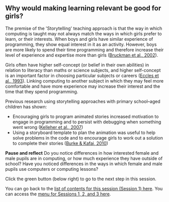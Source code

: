 ## Why would making learning relevant be good for girls?

The premise of the 'Storytelling' teaching approach is that the way in which computing is taught may not always match the ways in which girls prefer to learn, or their interests.
When boys and girls have similar experience of programming, they show equal interest in it as an activity. However, boys are more likely to spend their time programming and therefore increase their level of experience and expertise more than girls ([Bruckman et al., 2002](https://repository.isls.org/bitstream/1/3771/1/119-127.pdf)).

Girls often have higher self-concept (or belief in their own abilities) in relation to literacy than maths or science subjects, and higher self-concept is an important factor in choosing particular subjects or careers ([Eccles et al., 1993](https://www.jstor.org/stable/pdf/1131221.pdf)). Linking computing to another subject in which they may feel more comfortable and have more experience may increase their interest and the time that they spend programming.

Previous research using storytelling approaches with primary school–aged children has shown: 
+ Encouraging girls to program animated stories increased motivation to engage in programming and to persist with debugging when something went wrong ([Kelleher et al., 2007](https://dl.acm.org/doi/abs/10.1145/1240624.1240844))
+ Using a storyboard template to plan the animation was useful to help solve problems in the code and to encourage girls to work out a solution to complete their stories ([Burke & Kafai, 2010](https://dl.acm.org/doi/abs/10.1145/1810543.1810611))
 
**Pause and reflect**
Do you notice differences in how interested female and male pupils are in computing, or how much experience they have outside of school? Have you noticed differences in the ways in which female and male pupils use computers or computing lessons? 

Click the green button (below right) to go to the next step in this session.

You can go back to the [list of contents for this session (Session 1) here](https://projects.raspberrypi.org/en/projects/KS1StorytellingTraining_Session1_GBICi1b).
You can access the [menu for Sessions 1, 2, and 3 here](https://projects.raspberrypi.org/en/pathways/ks1-storytellingtraining-gbici1b).
